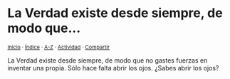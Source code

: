 # La Verdad existe desde siempre, de modo que...
<sup>[Inicio](https://github.com/jucardus.github.io/repo/blob/main/readme.md) · [Índice](https://github.com/jucardus.github.io/repo/blob/main/indices/apotegmas.md) · [A-Z](https://github.com/jucardus.github.io/repo/blob/main/indices/alfabetico.md) · [Actividad](https://github.com/jucardus.github.io/repo/blob/main/indices/actividad.md) · [Compartir](https://x.com/intent/tweet?text=Apotegmas%3A%20La%20Verdad%20existe%20desde%20siempre%2C%20de%20modo%20que...%0A%E2%86%92%20https%3A%2F%2Fgithub.com%2Fjucardus%2Frepo%2Fblob%2Fmain%2Fcontenido%2F25%2F04%2F28%2Fla-verdad-existe-desde-siempre.md%0A%0A%23aptgms_jucardus%0A%40jucardus)</sup>

La Verdad existe desde siempre, de modo que no gastes fuerzas en inventar una propia. Sólo hace falta abrir los ojos. ¿Sabes abrir los ojos?
